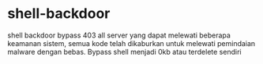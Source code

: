 # shell-backdoor
shell backdoor bypass 403 all server yang dapat melewati beberapa keamanan sistem, semua kode telah dikaburkan untuk melewati pemindaian malware dengan bebas.
Bypass shell menjadi 0kb atau terdelete sendiri
